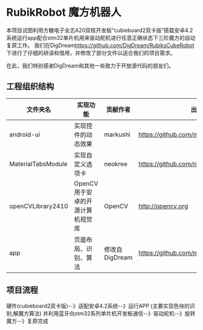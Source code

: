 # RubikRobot 魔方机器人
本项目试图利用方糖电子全志A20双核开发板“cubieboard2双卡版”搭载安卓4.2系统运行app配合stm32单片机用来驱动舵机进行任意正确状态下三阶魔方的自动复原工作。
我们在DigDream<https://github.com/DigDream/RubiksCubeRobot>下进行了仔细的研读和借用，并修改了部分文件以适合我们的项目需求。

在此，我们特别感谢DigDream和其他一些致力于开放源代码的朋友们。

## 工程组织结构
文件夹名 | 实现功能 | 贡献作者 | 出处
---------|----------|----------|------------------------------|
android-ui | 实现控件的动态效果 | markushi |https://github.com/markushi/android-ui
MaterialTabsModule | 实现自定义选项卡 | neokree |https://github.com/neokree/MaterialTabs
openCVLibrary2410 | OpenCV用于安卓的开源计算机视觉库 | OpenCV |http://opencv.org
app | 页面布局、识别、算法 | 修改自DigDream |https://github.com/mindcont/RobikRobot

## 项目流程
硬件(cubieboard2双卡版)--》适配安卓4.2系统--》运行APP (主要实现色块的识别,解魔方算法)
并利用蓝牙向stm32系列单片机开发板通信--》驱动舵机--》旋转魔方--》复原完成
